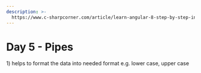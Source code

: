 ```yaml
---
description: >-
  https://www.c-sharpcorner.com/article/learn-angular-8-step-by-step-in-10-days-pipes-day-5/
---
```


# Day 5 - Pipes

1\) helps to format the data into needed format e.g. lower case, upper case 

